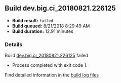 ## Build dev.big.ci_20180821.226125
- **Build result:** `failed`
- **Build queued:** 8/21/2018 8:29:49 AM
- **Build duration:** 12.91 minutes
### Details
Build [dev.big.ci_20180821.226125](https://winappstudio.visualstudio.com/web/build.aspx?pcguid=a4ef43be-68ce-4195-a619-079b4d9834c2&builduri=vstfs%3a%2f%2f%2fBuild%2fBuild%2f26125) failed

+ Process completed with exit code 1.

Find detailed information in the [build log files](https://uwpctdiags.blob.core.windows.net/buildlogs/dev.big.ci_20180821.226125_logs.zip)
